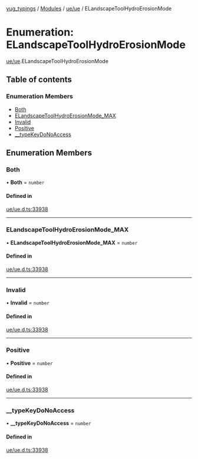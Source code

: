 [yug_typings](../README.md) / [Modules](../modules.md) / [ue/ue](../modules/ue_ue.md) / ELandscapeToolHydroErosionMode

# Enumeration: ELandscapeToolHydroErosionMode

[ue/ue](../modules/ue_ue.md).ELandscapeToolHydroErosionMode

## Table of contents

### Enumeration Members

- [Both](ue_ue.ELandscapeToolHydroErosionMode.md#both)
- [ELandscapeToolHydroErosionMode\_MAX](ue_ue.ELandscapeToolHydroErosionMode.md#elandscapetoolhydroerosionmode_max)
- [Invalid](ue_ue.ELandscapeToolHydroErosionMode.md#invalid)
- [Positive](ue_ue.ELandscapeToolHydroErosionMode.md#positive)
- [\_\_typeKeyDoNoAccess](ue_ue.ELandscapeToolHydroErosionMode.md#__typekeydonoaccess)

## Enumeration Members

### Both

• **Both** = `number`

#### Defined in

[ue/ue.d.ts:33938](https://github.com/YugMetaverse/yug_typings/blob/25cad34/ue/ue.d.ts#L33938)

___

### ELandscapeToolHydroErosionMode\_MAX

• **ELandscapeToolHydroErosionMode\_MAX** = `number`

#### Defined in

[ue/ue.d.ts:33938](https://github.com/YugMetaverse/yug_typings/blob/25cad34/ue/ue.d.ts#L33938)

___

### Invalid

• **Invalid** = `number`

#### Defined in

[ue/ue.d.ts:33938](https://github.com/YugMetaverse/yug_typings/blob/25cad34/ue/ue.d.ts#L33938)

___

### Positive

• **Positive** = `number`

#### Defined in

[ue/ue.d.ts:33938](https://github.com/YugMetaverse/yug_typings/blob/25cad34/ue/ue.d.ts#L33938)

___

### \_\_typeKeyDoNoAccess

• **\_\_typeKeyDoNoAccess** = `number`

#### Defined in

[ue/ue.d.ts:33938](https://github.com/YugMetaverse/yug_typings/blob/25cad34/ue/ue.d.ts#L33938)
